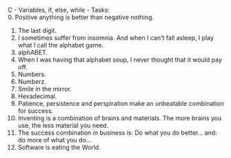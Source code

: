 C - Variables, if, else, while - Tasks:<br>
0. Positive anything is better than negative nothing.<br>
1. The last digit.<br>
2. I sometimes suffer from insomnia. And when I can't fall asleep, I play what I call the alphabet game.<br>
3. alphABET.<br>
4. When I was having that alphabet soup, I never thought that it would pay off.<br>
5. Numbers.<br>
6. Numberz.<br>
7. Smile in the mirror.<br>
8. Hexadecimal.<br>
9. Patience, persistence and perspiration make an unbeatable combination for success.<br>
10. Inventing is a combination of brains and materials. The more brains you use, the less material you need.<br>
11. The success combination in business is: Do what you do better... and: do more of what you do...<br>
12. Software is eating the World.<br>